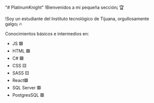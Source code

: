 "# PlatinumKnight" 
!Bienvenidos a mi pequeña sección¡ 🏆

!Soy un estudiante del Instituto tecnológico de Tijuana, orgullosamente galgo¡ 🔥

Conocimientos básicos e intermedios en:
<ul>
  <li>JS 🟩</li>
  <li>HTML 🟩</li>
  <li>C# 🟩</li>
  
  <li>CSS 🟨</li>
  <li>SASS 🟨</li>
  
  <li>React🟩</li>
 
  <li>SQL Server 🟥</li>
  <li>PostgresSQL 🟥</li>
  
</ul>

